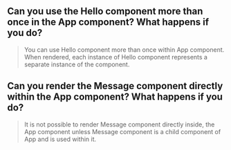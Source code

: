 ## Can you use the Hello component more than once in the App component? What happens if you do?

> You can use Hello component more than once within App component. When rendered, each instance of Hello component represents a separate instance of the component.


## Can you render the Message component directly within the App component? What happens if you do?

> It is not possible to render Message component directly inside, the App component unless Message component is a child component of App and is used within it.

